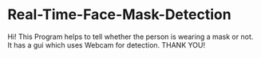# Real-Time-Face-Mask-Detection
Hi! This Program helps to tell whether the person is wearing a mask or not. It has a gui which uses Webcam for detection.
THANK YOU!
